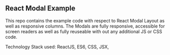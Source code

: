 ## React Modal Example

This repo contains the example code with respect to React Modal Layout as well as responsive columns. The Modals are fully responsive, accessible for screen readers as well as fully reuseable with out any additional JS or CSS code.  

Technology Stack used: ReactJS, ES6, CSS, JSX, 
